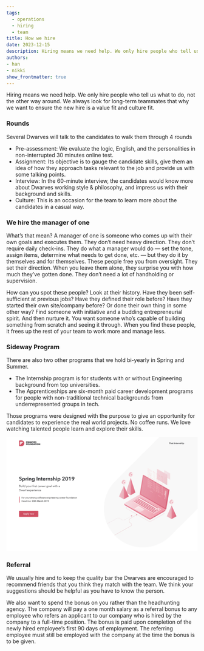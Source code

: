 ```yaml
---
tags:
  - operations
  - hiring
  - team
title: How we hire
date: 2023-12-15
description: Hiring means we need help. We only hire people who tell us what to do, not the other way around. We always look for long-term teammates that why we want to ensure the new hire is a value fit and culture fit. 
authors: 
- han
- nikki
show_frontmatter: true
---
```


Hiring means we need help. We only hire people who tell us what to do, not the other way around. We always look for long-term teammates that why we want to ensure the new hire is a value fit and culture fit.

### Rounds

Several Dwarves will talk to the candidates to walk them through 4 rounds

* Pre-assessment: We evaluate the logic, English, and the personalities in non-interrupted 30 minutes online test.
* Assignment: Its objective is to gauge the candidate skills, give them an idea of how they approach tasks relevant to the job and provide us with some talking points.
* Interview: In the 60-minute interview, the candidates would know more about Dwarves working style & philosophy, and impress us with their background and skills.
* Culture: This is an occasion for the team to learn more about the candidates in a casual way.

### We hire the manager of one

What’s that mean? A manager of one is someone who comes up with their own goals and executes them. They don’t need heavy direction. They don’t require daily check-ins. They do what a manager would do — set the tone, assign items, determine what needs to get done, etc. — but they do it by themselves and for themselves.
These people free you from oversight. They set their direction. When you leave them alone, they surprise you with how much they’ve gotten done. They don’t need a lot of handholding or supervision.

How can you spot these people? Look at their history. Have they been self-sufficient at previous jobs? Have they defined their role before? Have they started their own site/company before? Or done their own thing in some other way? Find someone with initiative and a budding entrepreneurial spirit. And then nurture it.
You want someone who’s capable of building something from scratch and seeing it through. When you find these people, it frees up the rest of your team to work more and manage less.

### Sideway Program

There are also two other programs that we hold bi-yearly in Spring and Summer.

* The Internship program is for students with or without Engineering background from top universities.
* The Apprenticeships are six-month paid career development programs for people with non-traditional technical backgrounds from underrepresented groups in tech.

Those programs were designed with the purpose to give an opportunity for candidates to experience the real world projects. No coffee runs. We love watching talented people learn and explore their skills.

![](assets/how-we-hire_internship-1.webp)

### Referral

We usually hire and to keep the quality bar the Dwarves are encouraged to recommend friends that you think they match with the team. We think your suggestions should be helpful as you have to know the person.

We also want to spend the bonus on you rather than the headhunting agency. The company will pay a one month salary as a referral bonus to any employee who refers an applicant to our company who is hired by the company to a full-time position. The bonus is paid upon completion of the newly hired employee’s first 90 days of employment. The referring employee must still be employed with the company at the time the bonus is to be given.
